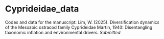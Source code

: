 # Cyprideidae_data
Codes and data for the manuscript: 
Lim, W. (2025). Diversification dynamics of the Mesozoic ostracod family Cyprideidae Martin, 1940: Disentangling taxonomic inflation and environmental drivers. *Submitted*

